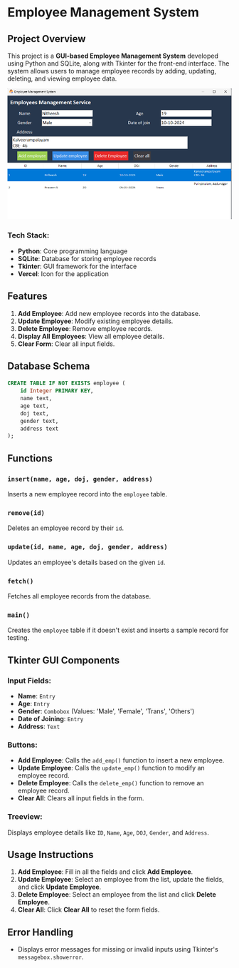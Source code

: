 # Employee Management System

## Project Overview

This project is a **GUI-based Employee Management System** developed using Python and SQLite, along with Tkinter for the front-end interface. The system allows users to manage employee records by adding, updating, deleting, and viewing employee data.

<img src="./asserts/image.png" >

### Tech Stack:

- **Python**: Core programming language
- **SQLite**: Database for storing employee records
- **Tkinter**: GUI framework for the interface
- **Vercel**: Icon for the application

## Features

1. **Add Employee**: Add new employee records into the database.
2. **Update Employee**: Modify existing employee details.
3. **Delete Employee**: Remove employee records.
4. **Display All Employees**: View all employee details.
5. **Clear Form**: Clear all input fields.

## Database Schema

```sql
CREATE TABLE IF NOT EXISTS employee (
    id Integer PRIMARY KEY,
    name text,
    age text,
    doj text,
    gender text,
    address text
);
```

## Functions

### `insert(name, age, doj, gender, address)`

Inserts a new employee record into the `employee` table.

### `remove(id)`

Deletes an employee record by their `id`.

### `update(id, name, age, doj, gender, address)`

Updates an employee's details based on the given `id`.

### `fetch()`

Fetches all employee records from the database.

### `main()`

Creates the `employee` table if it doesn't exist and inserts a sample record for testing.

## Tkinter GUI Components

### Input Fields:

- **Name**: `Entry`
- **Age**: `Entry`
- **Gender**: `Combobox` (Values: 'Male', 'Female', 'Trans', 'Others')
- **Date of Joining**: `Entry`
- **Address**: `Text`

### Buttons:

- **Add Employee**: Calls the `add_emp()` function to insert a new employee.
- **Update Employee**: Calls the `update_emp()` function to modify an employee record.
- **Delete Employee**: Calls the `delete_emp()` function to remove an employee record.
- **Clear All**: Clears all input fields in the form.

### Treeview:

Displays employee details like `ID`, `Name`, `Age`, `DOJ`, `Gender`, and `Address`.

## Usage Instructions

1. **Add Employee**: Fill in all the fields and click **Add Employee**.
2. **Update Employee**: Select an employee from the list, update the fields, and click **Update Employee**.
3. **Delete Employee**: Select an employee from the list and click **Delete Employee**.
4. **Clear All**: Click **Clear All** to reset the form fields.

## Error Handling

- Displays error messages for missing or invalid inputs using Tkinter's `messagebox.showerror`.
